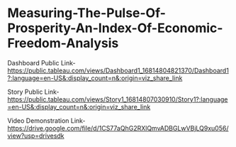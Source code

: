# Measuring-The-Pulse-Of-Prosperity-An-Index-Of-Economic-Freedom-Analysis

Dashboard Public Link-
https://public.tableau.com/views/Dashboard1_16814804821370/Dashboard1?:language=en-US&:display_count=n&:origin=viz_share_link

Story Public Link-
https://public.tableau.com/views/Story1_16814807030910/Story1?:language=en-US&:display_count=n&:origin=viz_share_link

Video Demonstration Link-
https://drive.google.com/file/d/1CS77aQhG2RXlQmvADBGLwVBjLQ9xu056/view?usp=drivesdk
